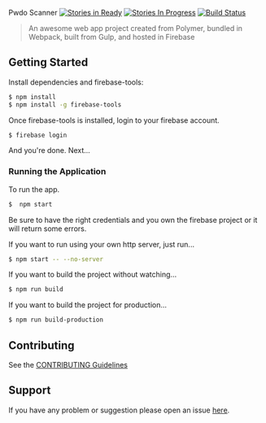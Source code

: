 Pwdo Scanner
[![Stories in Ready](https://badge.waffle.io/tjmonsi/pwdo-scanner.svg?label=ready&title=Ready)](http://waffle.io/tjmonsi/pwdo-scanner)
[![Stories In Progress](https://badge.waffle.io/tjmonsi/pwdo-scanner.svg?label=in%20progress&title=In%20Progress)](http://waffle.io/tjmonsi/pwdo-scanner)
[![Build Status](https://travis-ci.org/tjmonsi/pwdo-scanner.svg?branch=master)](https://travis-ci.org/tjmonsi/pwdo-scanner)

> An awesome web app project created from Polymer, bundled in Webpack, built from Gulp, and hosted in Firebase

## Getting Started

Install dependencies and firebase-tools:

```bash
$ npm install
$ npm install -g firebase-tools
```

Once firebase-tools is installed, login to your firebase account.

```bash
$ firebase login
```

And you're done. Next...

### Running the Application

To run the app.

```bash
$  npm start
```

Be sure to have the right credentials and you own the firebase project or it will return some errors.

If you want to run using your own http server, just run...

```bash
$ npm start -- --no-server
```

If you want to build the project without watching...

```bash
$ npm run build
```

If you want to build the project for production...

```bash
$ npm run build-production
```

## Contributing

See the [CONTRIBUTING Guidelines](https://github.com/tjmonsi/pwdo-scanner/blob/master/CONTRIBUTING.md)

## Support
If you have any problem or suggestion please open an issue [here](https://github.com/tjmonsi/pwdo-scanner/issues).
